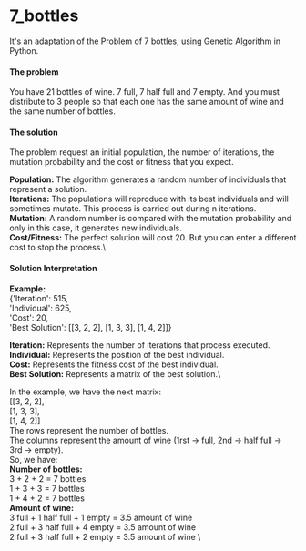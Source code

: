 # 7_bottles
It's an adaptation of the Problem of 7 bottles, using Genetic Algorithm in Python.

#### The problem
You have 21 bottles of wine. 7 full, 7 half full and 7 empty. And you must distribute to 3 people so that each one has the same amount of wine and the same number of bottles.

#### The solution
The problem request an initial population, the number of iterations, the mutation probability and the cost or fitness that you expect.

**Population:** The algorithm generates a random number of individuals that represent a solution.\
**Iterations:** The populations will reproduce with its best individuals and will sometimes mutate. This process is carried out during n iterations.\
**Mutation:** A random number is compared with the mutation probability and only in this case, it generates new individuals.\
**Cost/Fitness:** The perfect solution will cost 20. But you can enter a different cost to stop the process.\

#### Solution Interpretation
**Example:**\
{'Iteration': 515,\
 'Individual': 625,\
 'Cost': 20,\
 'Best Solution': [[3, 2, 2], [1, 3, 3], [1, 4, 2]]}

**Iteration:** Represents the number of iterations that process executed.\
**Individual:** Represents the position of the best individual.\
**Cost:** Represents the fitness cost of the best individual.\
**Best Solution:** Represents a matrix of the best solution.\

In the example, we have the next matrix:\
[[3, 2, 2],\
 [1, 3, 3],\
 [1, 4, 2]]\
The rows represent the number of bottles.\
The columns represent the amount of wine (1rst -> full, 2nd -> half full -> 3rd -> empty).\
So, we have:\
**Number of bottles:**\
3 + 2 + 2 = 7 bottles\
1 + 3 + 3 = 7 bottles\
1 + 4 + 2 = 7 bottles\
**Amount of wine:**\
3 full + 1 half full + 1 empty = 3.5 amount of wine\
2 full + 3 half full + 4 empty = 3.5 amount of wine\
2 full + 3 half full + 2 empty = 3.5 amount of wine \